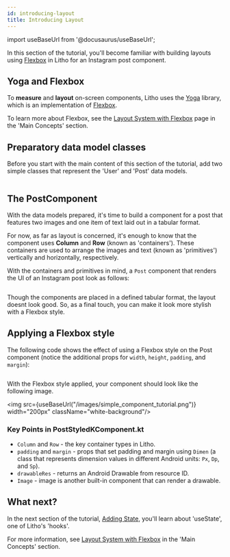 ```yaml
---
id: introducing-layout
title: Introducing Layout
---
```

import useBaseUrl from '@docusaurus/useBaseUrl';

In this section of the tutorial, you'll become familiar with building layouts using [Flexbox](../kotlin/flexbox-containers.mdx) in Litho for an Instagram post component.

## Yoga and Flexbox

To **measure** and **layout** on-screen components, Litho uses the [Yoga](https://yogalayout.com/) library, which is an implementation of [Flexbox](https://www.w3.org/TR/css-flexbox-1/).

To learn more about Flexbox, see the [Layout System with Flexbox](../mainconcepts/flexbox-yoga.mdx) page in the 'Main Concepts' section.

## Preparatory data model classes

Before you start with the main content of this section of the tutorial, add two simple classes that represent the 'User' and 'Post' data models.

```kotlin file=sample/src/main/java/com/facebook/samples/litho/onboarding/model/models.kt start=start_example end=end_example
```

## The PostComponent

With the data models prepared, it's time to build a component for a post that features two images and one item of text laid out in a tabular format.

For now, as far as layout is concerned, it's enough to know that the component uses **Column** and **Row** (known as 'containers'). These containers are used to arrange the images and text (known as 'primitives') vertically and horizontally, respectively.

With the containers and primitives in mind, a `Post` component that renders the UI of an Instagram post look as follows:

```kotlin file=sample/src/main/java/com/facebook/samples/litho/onboarding/PostComponent.kt start=start_example end=end_example
```

Though the components are placed in a defined tabular format, the layout doesnt look good. So, as a final touch, you can make it look more stylish with a Flexbox style.

## Applying a Flexbox style

The following code shows the effect of using a Flexbox style on the Post component (notice the additional props for `width`, `height`, `padding`, and `margin`):

```kotlin file=sample/src/main/java/com/facebook/samples/litho/onboarding/PostStyledKComponent.kt start=start_example end=end_example
```

With the Flexbox style applied, your component should look like the following image.

<img src={useBaseUrl("/images/simple_component_tutorial.png")} width="200px" className="white-background"/>

### Key Points in PostStyledKComponent.kt

* `Column` and `Row` - the key container types in Litho.
* `padding` and `margin` - props that set padding and margin using `Dimen` (a class that represents dimension values in different Android units: `Px`, `Dp`, and `Sp`).
* `drawableRes` - returns an Android Drawable from resource ID.
* `Image` - image is another built-in component that can render a drawable.

## What next?

In the next section of the tutorial, [Adding State](adding-state.md), you'll learn about 'useState', one of Litho's 'hooks'.

For more information, see [Layout System with Flexbox](../mainconcepts/flexbox-yoga.mdx) in the 'Main Concepts' section.
